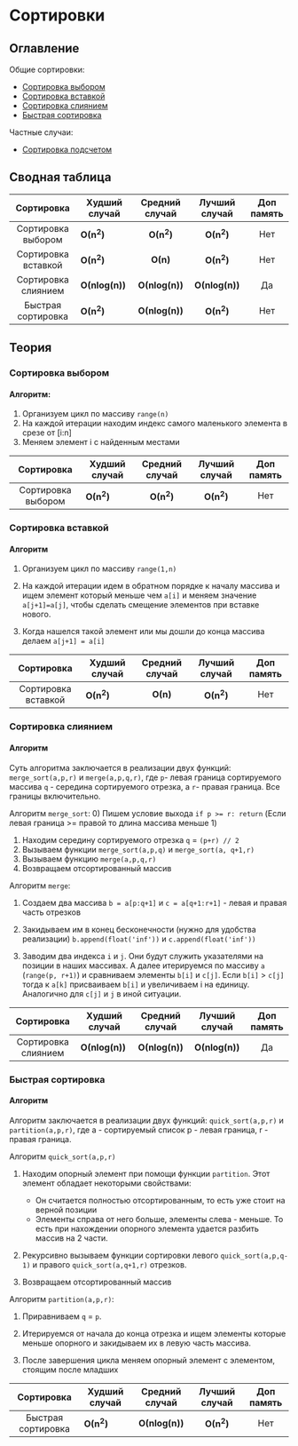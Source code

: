 # Сортировки

## Оглавление
Общие сортировки:
+ [Сортировка выбором](#choice_sort)
+ [Сортировка вставкой](#insert_sort)
+ [Сортировка слиянием](#merge_sort)
+ [Быстрая сортировка](#quick_sort)

Частные случаи:
+ [Сортировка подсчетом](#count_sort)

## Cводная таблица
|Сортировка|Худший случай|Средний случай|Лучший случай|Доп память|
|:----------:|-------------|:--------------:|:-------------:|:----------:|
|Сортировка выбором| **О(n<sup>2</sup>)**| **О(n<sup>2</sup>)**|**О(n<sup>2</sup>)**|Нет|
|Сортировка вставкой| **О(n<sup>2</sup>)**| **О(n)**|**О(n<sup>2</sup>)**|Нет|
|Сортировка слиянием| **О(nlog(n))**| **О(nlog(n))**| **О(nlog(n))**|Да|
|Быстрая сортировка| **О(n<sup>2</sup>)**| **О(nlog(n))**| **О(n<sup>2</sup>)**|Нет|



## Теория


### <a name="choice_sort">Сортировка выбором</a>

#### Алгоритм:
1) Организуем цикл по массиву `range(n)`
2) На каждой итерации находим индекс самого маленького элемента в срезе от [i:n]
3) Меняем элемент i с найденным местами

|Сортировка|Худший случай|Средний случай|Лучший случай|Доп память|
|:----------:|-------------|:--------------:|:-------------:|:----------:|
|Сортировка выбором| **О(n<sup>2</sup>)**| **О(n<sup>2</sup>)**|**О(n<sup>2</sup>)**|Нет|


### <a name="insert_sort">Сортировка вставкой</a>

#### Алгоритм
1) Организуем цикл по массиву `range(1,n)`
2) На каждой итерации идем в обратном порядке к началу массива и
ищем элемент который меньше чем `a[i]` и меняем значение `a[j+1]=a[j]`,
   чтобы сделать смещение элементов при вставке нового.
   
3) Когда нашелся такой элемент или мы дошли до конца массива делаем
`a[j+1] = a[i]`
   
|Сортировка|Худший случай|Средний случай|Лучший случай|Доп память|
|:----------:|-------------|:--------------:|:-------------:|:----------:|
|Сортировка вставкой| **О(n<sup>2</sup>)**| **О(n)**|**О(n<sup>2</sup>)**|Нет|


### <a name="merge_sort">Сортировка слиянием</a>

#### Алгоритм
Суть алгоритма заключается в реализации двух функций:
`merge_sort(a,p,r)` и `merge(a,p,q,r)`, где `p`- левая граница сортируемого массива
`q` - середина сортируемого отрезка, а `r`- правая граница. Все границы включительно.

Алгоритм `merge_sort`:
0) Пишем условие выхода `if p >= r: return` (Если левая граница >= правой то длина массива меньше 1)
1) Находим середину сортируемого отрезка `q` = `(p+r) // 2`
2) Вызываем функции `merge_sort(a,p,q)` и `merge_sort(a, q+1,r)`
3) Вызываем функцию `merge(a,p,q,r)`
4) Возвращаем отсортированный массив

Алгоритм `merge`:
1) Создаем два массива `b = a[p:q+1]` и `c = a[q+1:r+1]` - левая и правая часть отрезков
2) Закидываем им в конец бесконечности (нужно для удобства реализации)
`b.append(float('inf'))` и `c.append(float('inf'))`
   
3) Заводим два индекса `i` и `j`. Они будут служить указателями на
позиции в наших массивах. А далее итерируемся по массиву `a` (`range(p, r+1)`) и
   сравниваем элементы `b[i]` и `c[j]`. Если `b[i]` > `c[j]` тогда к `a[k]` присваиваем `b[i]` и увеличиваем i на единицу. 
   Аналогично для `c[j]` и `j` в иной ситуации.
   

|Сортировка|Худший случай|Средний случай|Лучший случай|Доп память|
|:----------:|-------------|:--------------:|:-------------:|:----------:|
|Сортировка слиянием| **О(nlog(n))**| **О(nlog(n))**| **О(nlog(n))**|Да|

### <a name="quick_sort">Быстрая сортировка</a>

#### Алгоритм
Алгоритм заключается в реализации двух функций: `quick_sort(a,p,r)` и `partition(a,p,r)`, где a - сортируемый список
p - левая граница, r - правая граница.

Алгоритм `quick_sort(a,p,r)`
1. Находим опорный элемент при помощи функции `partition`. Этот элемент обладает некоторыми свойствами:
    + Он считается полностью отсортированным, то есть уже стоит на верной позиции
    + Элементы справа от него больше, элементы слева - меньше. То есть при нахождении
    опорного элемента удается разбить массив на 2 части.
      
2. Рекурсивно вызываем функции сортировки левого `quick_sort(a,p,q-1)` и правого `quick_sort(a,q+1,r)` отрезков.
3. Возвращаем отсортированный массив

Алгоритм `partition(a,p,r)`:
1. Приравниваем `q` = `p`.
2. Итерируемся от начала до конца отрезка и ищем элементы которые меньше опорного и закидываем
их в левую часть массива.
   
3. После завершения цикла меняем опорный элемент с элементом, стоящим после младших

|Сортировка|Худший случай|Средний случай|Лучший случай|Доп память|
|:----------:|-------------|:--------------:|:-------------:|:----------:|
|Быстрая сортировка| **О(n<sup>2</sup>)**| **О(nlog(n))**| **О(n<sup>2</sup>)**|Нет|
